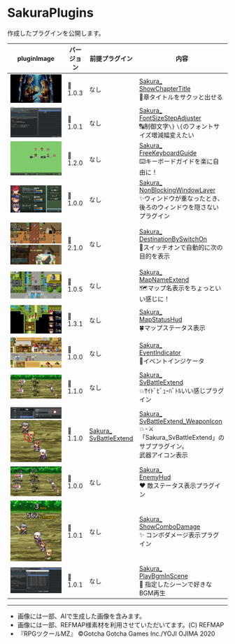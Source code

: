 # SakuraPlugins

作成したプラグインを公開します。

| pluginImage                                                                                                                                                                                                                                                            | バージョン | 前提プラグイン                                                              | 内容                                                                                                                                                                               |
| ---------------------------------------------------------------------------------------------------------------------------------------------------------------------------------------------------------------------------------------------------------------------- | ---------- | --------------------------------------------------------------------------- | ---------------------------------------------------------------------------------------------------------------------------------------------------------------------------------- |
| <a href="Sakura_ShowChapterTitle/Sakura_ShowChapterTitle.md"><img src="images/image.png" alt="alt text"></a>                                                                                                                                                           | 🎉1.0.3     | なし                                                                        | [Sakura_<br>ShowChapterTitle](Sakura_ShowChapterTitle/Sakura_ShowChapterTitle.md)  <br>🌟章タイトルをサクッと出せる                                                                 |
| <a href="Sakura_FontSizeStepAdjuster/Sakura_FontSizeStepAdjuster.md"><img src="images/image-1.png" alt="alt text"></a>                                                                                                                                                 | 🎉1.0.1     | なし                                                                        | [Sakura_<br>FontSizeStepAdjuster](Sakura_FontSizeStepAdjuster/Sakura_FontSizeStepAdjuster.md)<br>🔠制御文字`\}` `\{`のフォントサイズ増減幅変えたい                                  |
| <a href="Sakura_FreeKeyboardGuide/Sakura_FreeKeyboardGuide.md"><img src="images/image-10.png" alt="alt text"></a>                                                                                                                                                      | 🎉1.2.0     | なし                                                                        | [Sakura_<br>FreeKeyboardGuide](Sakura_FreeKeyboardGuide/Sakura_FreeKeyboardGuide.md)<br>⌨️キーボードガイドを楽に自由に！                                                            |
| <a href="Sakura_NonBlockingWindowLayer/Sakura_NonBlockingWindowLayer.md"><img src="images/image-6.png" alt="alt text"></a>                                                                                                                                             | 🎉1.0.0     | なし                                                                        | [Sakura_<br>NonBlockingWindowLayer](Sakura_NonBlockingWindowLayer/Sakura_NonBlockingWindowLayer.md)<br>✨ウィンドウが重なったとき、後ろのウィンドウを隠さないプラグイン             |
| <a href="Sakura_DestinationBySwitchOn/Sakura_DestinationBySwitchOn.md"><img src="images/image-20.png" alt="alt text"></a><a href="Sakura_DestinationBySwitchOn/Sakura_DestinationBySwitchOn.md"><img src="images/image-19.png" alt="alt text"></a>                     | 🎉2.1.0     | なし                                                                        | [Sakura_<br>DestinationBySwitchOn](Sakura_DestinationBySwitchOn/Sakura_DestinationBySwitchOn.md)<br>🧭スイッチオンで自動的に次の目的を表示                                          |
| <a href="Sakura_MapNameExtend/Sakura_MapNameExtend.md"><img src="images/image-12.png" alt="alt text"></a>                                                                                                                                                              | 🎉1.0.5     | なし                                                                        | [Sakura_<br>MapNameExtend](Sakura_MapNameExtend/Sakura_MapNameExtend.md)<br>🗺️マップ名表示をちょっといい感じに！                                                                    |
| <a href="Sakura_MapStatusHud/Sakura_MapStatusHud.md"><img src="images/image-14.png" alt="alt text"></a>                                                                                                                                                                | 🎉1.3.1     | なし                                                                        | [Sakura_<br>MapStatusHud](Sakura_MapStatusHud/Sakura_MapStatusHud.md) <br>🍀マップステータス表示                                                                                    |
| <a href="Sakura_EventIndicator/Sakura_EventIndicator.md"><img src="images/image-16.png" alt="alt text"></a>                                                                                                                                                            | 🎉1.0.0     | なし                                                                        | [Sakura_<br>EventIndicator](Sakura_EventIndicator/Sakura_EventIndicator.md) <br>🔔イベントインジケータ                                                                              |
| <a href="Sakura_SvBattleExtend/Sakura_SvBattleExtend.md"><img src="images/image-22.png" alt="alt text"></a>                                                                                                                                                            | 🎉1.1.0     | なし                                                                        | [Sakura_<br>SvBattleExtend](Sakura_SvBattleExtend/Sakura_SvBattleExtend.md) <br>💥ｻｲﾄﾞﾋﾞｭｰﾊﾞﾄﾙいい感じプラグイン                                                                       |
| <a href="Sakura_SvBattleExtend_WeaponIcon/Sakura_SvBattleExtend_WeaponIcon.md"><img src="images/image-25.png" alt="alt text"></a><br><a href="Sakura_SvBattleExtend_WeaponIcon/Sakura_SvBattleExtend_WeaponIcon.md"><img src="images/image-26.png" alt="alt text"></a> | 🎉1.1.0     | [Sakura_<br>SvBattleExtend](Sakura_SvBattleExtend/Sakura_SvBattleExtend.md) | [Sakura_<br>SvBattleExtend_WeaponIcon](Sakura_SvBattleExtend_WeaponIcon/Sakura_SvBattleExtend_WeaponIcon.md)<br>💥-⚔️「Sakura_SvBattleExtend」のサブプラグイン。<br>武器アイコン表示 |
| <a href="Sakura_EnemyHud/Sakura_EnemyHud.md"><img src="images/image-23.png" alt="alt text"></a>                                                                                                                                                                        | 🎉1.0.0     | なし                                                                        | [Sakura_<br>EnemyHud](Sakura_EnemyHud/Sakura_EnemyHud.md) <br>❤️ 敵ステータス表示プラグイン                                                                                         |
| <a href="Sakura_ShowComboDamage/Sakura_ShowComboDamage.md"><img src="images/image-24.png" alt="alt text"></a>                                                                                                                                                          | 🎉1.0.1     | なし                                                                        | [Sakura_<br>ShowComboDamage](Sakura_ShowComboDamage/Sakura_ShowComboDamage.md) <br>✨ コンボダメージ表示プラグイン                                                                  |
| <a href="Sakura_PlayBgmInScene/Sakura_PlayBgmInScene.md"><img src="images/image-27.png" alt="alt text"></a>                                                                                                                                                            | 🎉1.0.1     | なし                                                                        | [Sakura_<br>PlayBgmInScene](Sakura_PlayBgmInScene/Sakura_PlayBgmInScene.md) <br>🎵 指定したシーンで好きなBGM再生                                                                    |

---
- 画像には一部、AIで生成した画像を含みます。
- 画像には一部、REFMAP様素材を利用させていただいてます。(C) REFMAP
- 『RPGツクールMZ』	©Gotcha Gotcha Games Inc./YOJI OJIMA 2020
